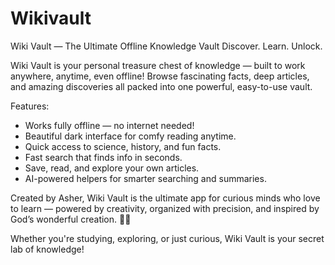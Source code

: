 # Wikivault

Wiki Vault — The Ultimate Offline Knowledge Vault
Discover. Learn. Unlock.

Wiki Vault is your personal treasure chest of knowledge — built to work anywhere, anytime, even offline!
Browse fascinating facts, deep articles, and amazing discoveries all packed into one powerful, easy-to-use vault.

Features:
- Works fully offline — no internet needed!
- Beautiful dark interface for comfy reading anytime.
- Quick access to science, history, and fun facts.
- Fast search that finds info in seconds.
- Save, read, and explore your own articles.
- AI-powered helpers for smarter searching and summaries.

Created by Asher, Wiki Vault is the ultimate app for curious minds who love to learn — powered by creativity, organized with precision, and inspired by God’s wonderful creation. 🙏✨

Whether you're studying, exploring, or just curious, Wiki Vault is your secret lab of knowledge!
